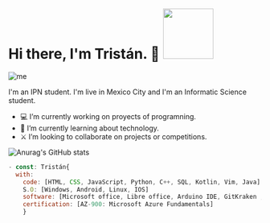 <H1> Hi there, I'm Tristán. 👋 <img src="https://media2.giphy.com/media/13HgwGsXF0aiGY/200.gif?cid=95b2794446cc395e4b28249210a9e7c9f7fe9b38451ff498&rid=200.gif&ct=g" width="100"></h1>

![me](https://user-images.githubusercontent.com/75766306/164361908-36446f4c-790c-45ba-99c9-414dc783d082.png)

I'm an IPN student.
I'm live in Mexico City and I'm an Informatic Science student.

- 💻 I’m currently working on proyects of programning.
- 📖 I’m currently learning about technology.
- ⚔️ I’m looking to collaborate on projects or competitions.

![Anurag's GitHub stats](https://github-readme-stats.vercel.app/api?username=TristanDom&show_icons=true&theme=github_dark&show_icons=true)

```javascript
- const: Tristán{
  with:
    code: [HTML, CSS, JavaScript, Python, C++, SQL, Kotlin, Vim, Java]
    S.O: [Windows, Android, Linux, IOS]
    software: [Microsoft office, Libre office, Arduino IDE, GitKraken ,GitHub, VIM, Android studio, Unreal Engine, Unity, Visual studio code, phpMyAdmin]
    certification: [AZ-900: Microsoft Azure Fundamentals]
    }
```
